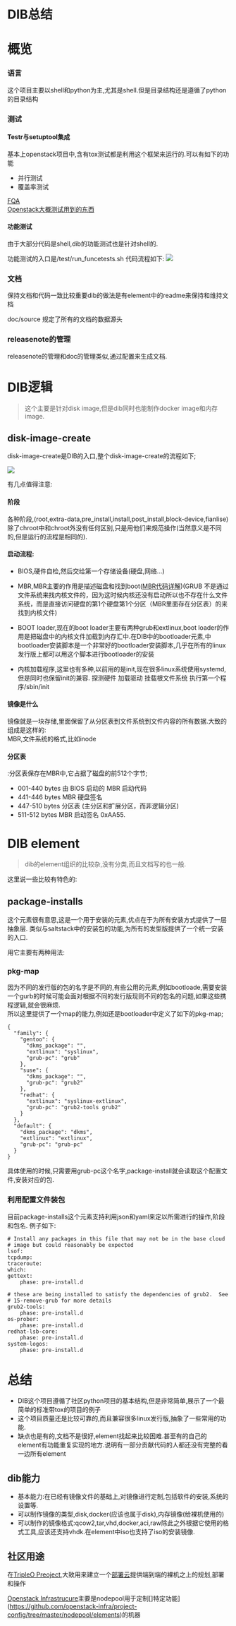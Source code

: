 # DIB总结

# 概览
### 语言
这个项目主要以shell和python为主,尤其是shell.但是目录结构还是遵循了python的目录结构

### 测试
#### Testr与setuptool集成
基本上openstack项目中,含有tox测试都是利用这个框架来运行的.可以有如下的功能

- 并行测试
- 覆盖率测试

[FQA](https://wiki.openstack.org/wiki/Testr)  
[Openstack大概测试用到的东西](http://www.infoq.com/cn/articles/the-development-of-openstack-unit-test)

#### 功能测试
由于大部分代码是shell,dib的功能测试也是针对shell的.

功能测试的入口是/test/run_funcetests.sh
代码流程如下:
![](pic/Selection_009.png)

### 文档
保持文档和代码一致比较重要dib的做法是有element中的readme来保持和维持文档  

doc/source 规定了所有的文档的数据源头

### releasenote的管理

releasenote的管理和doc的管理类似,通过配置来生成文档.

# DIB逻辑

>这个主要是针对disk image,但是dib同时也能制作docker image和内存image.

## disk-image-create

disk-image-create是DIB的入口,整个disk-image-create的流程如下;

![](pic/Selection_010.png)

有几点值得注意:  
#### 阶段
 
各种阶段,(root,extra-data,pre_install,install,post_install,block-device,fianlise)除了chroot中和chroot外没有任何区别,只是用他们来规范操作(当然意义是不同的,但是运行的流程是相同的).

#### 启动流程:
  - BIOS,硬件自检,然后交给第一个存储设备(硬盘,网络...)


  - MBR,MBR主要的作用是描述磁盘和找到boot([MBR代码详解](http://blog.csdn.net/sallay/article/details/3668614))(GRUB 不是通过文件系统来找内核文件的，因为这时候内核还没有启动所以也不存在什么文件系统，而是直接访问硬盘的第1个硬盘第1个分区（MBR里面存在分区表）的来找到内核文件)
  
  
  - BOOT loader,现在的boot loader主要有两种grub和extlinux,boot loader的作用是把磁盘中的内核文件加载到内存汇中.在DIB中的bootloader元素,中bootloader安装脚本是一个非常好的bootloader安装脚本,几乎在所有的linux发行版上都可以用这个脚本进行bootloader的安装


  - 内核加载程序,这里也有多种,以前用的是init,现在很多linux系统使用systemd,但是同时也保留init的兼容.
   探测硬件
   加载驱动
   挂载根文件系统
   执行第一个程序/sbin/init

#### 镜像是什么

镜像就是一块存储,里面保留了从分区表到文件系统到文件内容的所有数据.大致的组成是这样的:  
MBR,文件系统的格式,比如inode

#### 分区表

:分区表保存在MBR中,它占据了磁盘的前512个字节;
  - 001-440 bytes	由 BIOS 启动的 MBR 启动代码
  - 441-446 bytes	MBR 硬盘签名
  - 447-510 bytes	分区表 (主分区和扩展分区，而非逻辑分区)
  - 511-512 bytes	MBR 启动签名 0xAA55.
# DIB element
>dib的element组织的比较杂,没有分类,而且文档写的也一般.

这里说一些比较有特色的:

## package-installs
这个元素很有意思,这是一个用于安装的元素,优点在于为所有安装方式提供了一层抽象层.
类似与saltstack中的安装包的功能,为所有的发型版提供了一个统一安装的入口.

用它主要有两种用法:

### pkg-map

因为不同的发行版的包的名字是不同的,有些公用的元素,例如bootloade,需要安装一个gurb的时候可能会面对根据不同的发行版现则不同的包名的问题,如果这些携程逻辑,就会很麻烦.  
所以这里提供了一个map的能力,例如还是bootloader中定义了如下的pkg-map;

```
{
  "family": {
    "gentoo": {
      "dkms_package": "",
      "extlinux": "syslinux",
      "grub-pc": "grub"
    },
    "suse": {
      "dkms_package": "",
      "grub-pc": "grub2"
    },
    "redhat": {
      "extlinux": "syslinux-extlinux",
      "grub-pc": "grub2-tools grub2"
    }
  },
  "default": {
    "dkms_package": "dkms",
    "extlinux": "extlinux",
    "grub-pc": "grub-pc"
  }
}

```

具体使用的时候,只需要用grub-pc这个名字,package-install就会读取这个配置文件,安装对应的包.

### 利用配置文件装包
目前package-installs这个元素支持利用json和yaml来定以所需进行的操作,阶段和包名.
例子如下:

```
# Install any packages in this file that may not be in the base cloud             
# image but could reasonably be expected                                          
lsof:                                                                             
tcpdump:                                                                          
traceroute:                                                                       
which:                                                                            
gettext:                                                                          
    phase: pre-install.d                                                          
                                                                                  
# these are being installed to satisfy the dependencies of grub2.  See            
# 15-remove-grub for more details                                                 
grub2-tools:                                                                      
    phase: pre-install.d                                                          
os-prober:                                                                        
    phase: pre-install.d                                                                             
redhat-lsb-core:                                                                  
    phase: pre-install.d                                                          
system-logos:                                                                     
    phase: pre-install.d       
```

# 总结

- DIB这个项目遵循了社区python项目的基本结构,但是非常简单,展示了一个最简单的标准带tox的项目的例子
- 这个项目质量还是比较可靠的,而且兼容很多linux发行版,抽象了一些常用的功能.
- 缺点也是有的,文档不是很好,element找起来比较困难.甚至有的自己的element有功能重复实现的地方.说明有一部分贡献代码的人都还没有完整的看一边所有element

## dib能力

- 基本能力:在已经有镜像文件的基础上,对镜像进行定制,包括软件的安装,系统的设置等.
- 可以制作镜像的类型,disk,docker(应该也属于disk),内存镜像(给裸机使用的)
- 可以制作的镜像格式:qcow2,tar,vhd,docker,aci,raw除此之外根据它使用的格式工具,应该还支持vhdk.在element中iso也支持了iso的安装镜像.

## 社区用途
在[TripleO Preoject](https://wiki.openstack.org/wiki/TripleO),大致用来建立一个[部署云](https://github.com/rbrady/tripleo/blob/master/docs/architecture_overview.rst)提供端到端的裸机之上的规划,部署和操作

[Openstack Infrastrucure](http://docs.openstack.org/infra/system-config/)主要是nodepool用于定制[]特定功能](https://github.com/openstack-infra/project-config/tree/master/nodepool/elements)的机器
